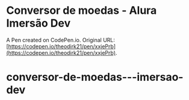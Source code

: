 # Conversor de moedas - Alura Imersão Dev

A Pen created on CodePen.io. Original URL: [https://codepen.io/theodirk21/pen/xxjePrb](https://codepen.io/theodirk21/pen/xxjePrb).

# conversor-de-moedas---imersao-dev

